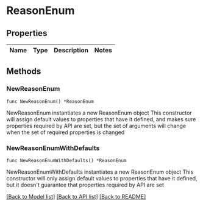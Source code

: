 # ReasonEnum

## Properties

Name | Type | Description | Notes
------------ | ------------- | ------------- | -------------

## Methods

### NewReasonEnum

`func NewReasonEnum() *ReasonEnum`

NewReasonEnum instantiates a new ReasonEnum object
This constructor will assign default values to properties that have it defined,
and makes sure properties required by API are set, but the set of arguments
will change when the set of required properties is changed

### NewReasonEnumWithDefaults

`func NewReasonEnumWithDefaults() *ReasonEnum`

NewReasonEnumWithDefaults instantiates a new ReasonEnum object
This constructor will only assign default values to properties that have it defined,
but it doesn't guarantee that properties required by API are set


[[Back to Model list]](../README.md#documentation-for-models) [[Back to API list]](../README.md#documentation-for-api-endpoints) [[Back to README]](../README.md)


